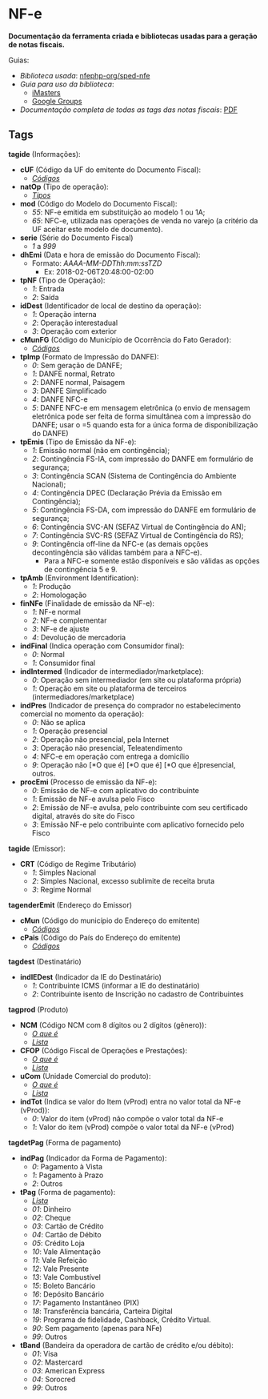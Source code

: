 # NF-e

**Documentação da ferramenta criada e bibliotecas usadas para a geração de notas fiscais.**

Guias:
- *Biblioteca usada*: [nfephp-org/sped-nfe](https://github.com/nfephp-org/sped-nfe)
- *Guia para uso da biblioteca*: 
  - [iMasters](https://imasters.com.br/back-end/emitindo-nfe-com-php)
  - [Google Groups](https://groups.google.com/g/nfephp/c/GGrSVS3T2uk)
- *Documentação completa de todas as tags das notas fiscais*: [PDF](http://www.nfe.fazenda.gov.br/portal/exibirArquivo.aspx?conteudo=URCYvjVMIzI=)

## Tags

**tagide** (Informações):

- **cUF** (Código da UF do emitente do Documento Fiscal):
    - [*Códigos*](https://www.oobj.com.br/bc/article/quais-os-códigos-de-cada-uf-no-brasil-465.html)
- **natOp** (Tipo de operação):
    - [*Tipos*](https://blog.softensistemas.com.br/natureza-da-operacao-na-nfe/)
- **mod** (Código do Modelo do Documento Fiscal):
    - *55*: NF-e emitida em substituição ao modelo 1 ou 1A;
    - *65*: NFC-e, utilizada nas operações de venda no varejo (a critério da UF aceitar este modelo de documento).
- **serie** (Série do Documento Fiscal)
    - *1* a *999*
- **dhEmi** (Data e hora de emissão do Documento Fiscal):
    - Formato: *AAAA-MM-DDThh:mm:ssTZD*
      - Ex: 2018-02-06T20:48:00-02:00
- **tpNF** (Tipo de Operação):
    - *1*: Entrada
    - *2*: Saída
- **idDest** (Identificador de local de destino da operação):
    - *1*: Operação interna
    - *2*: Operação interestadual
    - *3*: Operação com exterior
- **cMunFG** (Código do Município de Ocorrência do Fato Gerador):
    - [*Códigos*](http://www.sped.fazenda.gov.br/spedtabelas/AppConsulta/publico/aspx/ConsultaTabelasExternas.aspx?CodSistema=SpedFiscal)
- **tpImp** (Formato de Impressão do DANFE):
    - *0*: Sem geração de DANFE;
    - *1*: DANFE normal, Retrato
    - *2*: DANFE normal, Paisagem
    - *3*: DANFE Simplificado
    - *4*: DANFE NFC-e
    - *5*: DANFE NFC-e em mensagem eletrônica (o envio de mensagem eletrônica pode ser feita de forma simultânea com a impressão do DANFE; usar o =5 quando esta for a única forma de disponibilização do DANFE)
- **tpEmis** (Tipo de Emissão da NF-e):
    - *1*: Emissão normal (não em contingência);
    - *2*: Contingência FS-IA, com impressão do DANFE em formulário de segurança;
    - *3*: Contingência SCAN (Sistema de Contingência do Ambiente Nacional);
    - *4*: Contingência DPEC (Declaração Prévia da Emissão em Contingência);
    - *5*: Contingência FS-DA, com impressão do DANFE em formulário de segurança;
    - *6*: Contingência SVC-AN (SEFAZ Virtual de Contingência do AN);
    - *7*: Contingência SVC-RS (SEFAZ Virtual de Contingência do RS);
    - *9*: Contingência off-line da NFC-e (as demais opções decontingência são válidas também para a NFC-e).
      - Para a NFC-e somente estão disponíveis e são válidas as opções de contingência 5 e 9.
- **tpAmb** (Environment Identification):
    - *1*: Produção
    - *2*: Homologação
- **finNFe** (Finalidade de emissão da NF-e):
    - *1*: NF-e normal
    - *2*: NF-e complementar
    - *3*: NF-e de ajuste
    - *4*: Devolução de mercadoria
- **indFinal** (Indica operação com Consumidor final):
    - *0*: Normal
    - *1*: Consumidor final
- **indIntermed** (Indicador de intermediador/marketplace):
    - *0*: Operação sem intermediador (em site ou plataforma própria)
    - *1*: Operação em site ou plataforma de terceiros (intermediadores/marketplace)
- **indPres** (Indicador de presença do comprador no estabelecimento comercial no momento da operação):
    - *0*: Não se aplica
    - *1*: Operação presencial
    - *2*: Operação não presencial, pela Internet
    - *3*: Operação não presencial, Teleatendimento
    - *4*: NFC-e em operação com entrega a domicílio
    - *9*: Operação não [*O que é]
[*O que é]
[*O que é]presencial, outros.
- **procEmi** (Processo de emissão da NF-e):
    - *0*: Emissão de NF-e com aplicativo do contribuinte
    - *1*: Emissão de NF-e avulsa pelo Fisco
    - *2*: Emissão de NF-e avulsa, pelo contribuinte com seu certificado digital, através do site do Fisco
    - *3*: Emissão NF-e pelo contribuinte com aplicativo fornecido pelo Fisco

**tagide** (Emissor):

- **CRT** (Código de Regime Tributário)
    - *1*: Simples Nacional
    - *2*: Simples Nacional, excesso sublimite de receita bruta
    - *3*: Regime Normal

**tagenderEmit** (Endereço do Emissor)

- **cMun** (Código do município do Endereço do emitente)
    - [*Códigos*](http://www.sped.fazenda.gov.br/spedtabelas/AppConsulta/publico/aspx/ConsultaTabelasExternas.aspx?CodSistema=SpedFiscal)
- **cPais** (Código do País do Endereço do emitente)
    - [*Códigos*](https://www.fazcomex.com.br/blog/codigo-de-pais-para-siscomex-e-nfe/)

**tagdest** (Destinatário)

- **indIEDest** (Indicador da IE do Destinatário)
    - *1*: Contribuinte ICMS (informar a IE do destinatário)
    - *2*: Contribuinte isento de Inscrição no cadastro de Contribuintes

**tagprod** (Produto)

- **NCM** (Código NCM com 8 dígitos ou 2 dígitos (gênero)): 
    - [*O que é*](https://blog.tecnospeed.com.br/o-que-e-ncm/)
    - [*Lista*](https://investexportbrasil.dpr.gov.br/ProdutosServicos/frmPesquisaProdutosServicosFull.aspx)
- **CFOP** (Código Fiscal de Operações e Prestações):
    - [*O que é*](https://enotas.com.br/blog/cfop/)
    - [*Lista*](https://www.sefaz.pe.gov.br/Legislacao/Tributaria/Documents/Legislacao/Tabelas/CFOP.htm#Saídas_Outros_Estados_5000)
- **uCom** (Unidade Comercial do produto):
    - [*O que é*](https://webmaniabr.com/blog/voce-sabe-a-diferenca-entre-a-unidade-comercial-e-tributavel/)
    - [*Lista*](https://docs.google.com/spreadsheets/d/1dMAc1m3Bd3Yp7FxcSdwzYwENXbaF-NBIFHWTso2c5ag/edit#gid=145106505)
- **indTot** (Indica se valor do Item (vProd) entra no valor total da NF-e (vProd)):
    - *0*: Valor do item (vProd) não compõe o valor total da NF-e
    - *1*: Valor do item (vProd) compõe o valor total da NF-e (vProd)

**tagdetPag** (Forma de pagamento)

- **indPag** (Indicador da Forma de Pagamento):
    - *0*: Pagamento à Vista
    - *1*: Pagamento à Prazo
    - *2*: Outros
- **tPag** (Forma de pagamento):
    - [*Lista*](https://atendimento.enotas.com.br/support/solutions/articles/43000516136-campos-do-tipo-de-pagamento-na-nfe-indpag-tpag-e-vpag-)
    - *01*: Dinheiro
    - *02*: Cheque
    - *03*: Cartão de Crédito
    - *04*: Cartão de Débito
    - *05*: Crédito Loja
    - *10*: Vale Alimentação
    - *11*: Vale Refeição
    - *12*: Vale Presente
    - *13*: Vale Combustível
    - *15*: Boleto Bancário
    - *16*: Depósito Bancário
    - *17*: Pagamento Instantâneo (PIX)
    - *18*: Transferência bancária, Carteira Digital
    - *19*: Programa de fidelidade, Cashback, Crédito Virtual.
    - *90*: Sem pagamento (apenas para NFe)
    - *99*: Outros
- **tBand** (Bandeira da operadora de cartão de crédito e/ou débito):
    - *01*: Visa
    - *02*: Mastercard
    - *03*: American Express
    - *04*: Sorocred
    - *99*: Outros